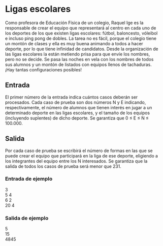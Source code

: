 # Ligas escolares

Como profesora de Educación Física de un colegio, Raquel Ige es la
responsable de crear el equipo que representará al centro en cada uno de los deportes de los que existen ligas escolares: fútbol, baloncesto,
vóleibol e incluso ping pong de dobles. La tarea no es fácil, porque el
colegio tiene un montón de clases y ella es muy buena animando a
todos a hacer deporte, por lo que tiene infinidad de candidatos.
Desde la organización de las ligas escolares la están metiendo prisa
para que envíe los nombres, pero no se decide. Se pasa las noches en
vela con los nombres de todos sus alumnos y un montón de listados
con equipos llenos de tachaduras. ¡Hay tantas configuraciones posibles!

## Entrada

El primer número de la entrada indica cuántos casos deberán ser procesados.
Cada caso de prueba son dos números N y E indicando, respectivamente, el número de alumnos
que tienen interés en jugar a un determinado deporte en las ligas escolares, y el tamaño de los
equipos (incluyendo suplentes) de dicho deporte. Se garantiza que 0 ≤ E ≤ N ≤ 100.000.

## Salida

Por cada caso de prueba se escribirá el número de formas en las que se puede crear el equipo
que participará en la liga de ese deporte, eligiendo a los integrantes del equipo entre los N interesados.
Se garantiza que la salida de todos los casos de prueba será menor que 231.

### Entrada de ejemplo

3  
5 4  
6 2  
20 4

### Salida de ejemplo

5  
15  
4845
